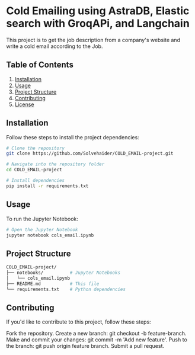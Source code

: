 # Cold Emailing using AstraDB, Elastic search with GroqAPi, and Langchain

This project is to get the job description from a company's website and write a cold email according to the Job.

## Table of Contents
1. [Installation](#installation)
2. [Usage](#usage)
3. [Project Structure](#project-structure)
4. [Contributing](#contributing)
5. [License](#license)

## Installation

Follow these steps to install the project dependencies:

```bash
# Clone the repository    
git clone https://github.com/Solvehaider/COLD_EMAIL-project.git

# Navigate into the repository folder
cd COLD_EMAIL-project

# Install dependencies
pip install -r requirements.txt
```

## Usage

To run the Jupyter Notebook:

```bash
# Open the Jupyter Notebook
jupyter notebook cols_email.ipynb

```

## Project Structure

```bash
COLD_EMAIL-project/               
├── notebooks/          # Jupyter Notebooks
│   └── cols_email.ipynb
├── README.md           # This file
└── requirements.txt    # Python dependencies


```
## Contributing


If you'd like to contribute to this project, follow these steps:

Fork the repository.
Create a new branch: git checkout -b feature-branch.
Make and commit your changes: git commit -m 'Add new feature'.
Push to the branch: git push origin feature branch.
Submit a pull request.

